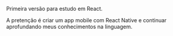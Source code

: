Primeira versão para estudo em React.

A pretenção é criar um app mobile com React Native
e continuar aprofundando meus conhecimentos na linguagem.